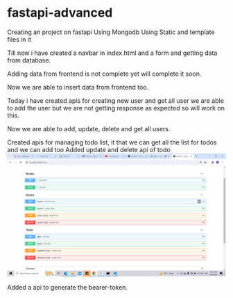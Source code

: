 # fastapi-advanced

Creating an project on fastapi
Using Mongodb
Using Static and template files in it 

Till now i have created a navbar in index.html and a form and getting data from database.


Adding data from frontend is not complete yet will complete it soon.

Now we are able to insert data from frontend too.

Today i have created apis for creating new user and get all user
we are able to add the user but we are not getting response as expected so will work on this.

Now we are able to add, update, delete and get all users.


Created apis for managing todo list, it that we can  get all the list for todos and we can add too
Added update and delete api of todo
![Alt text](image-1.png)


Added  a api to generate the bearer-token.


